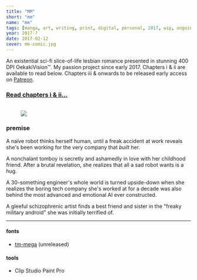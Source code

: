 ```yaml
---
title: "MM"
short: "mm"
name: "mm"
tags: [manga, art, writing, print, digital, personal, 2017, wip, ongoing]
year: 2017-?
date: 2017-02-12
cover: mm-comic.jpg
---
```


<!-- #### A clueless android goes to work for the very company that built her. -->

An existential sci-fi slice-of-life lesbian romance presented in stunning 400 DPI OekakiVision™. My passion project since early 2017. Chapters i & ii are available to read below. Chapters iii & onwards to be released early access on [Patreon](http://patreon.com/nezita).

<!-- ### preview -->

<h3 style="margin-bottom:2em">
  <a style="font-style:normal" href="{{ site.baseurl }}/manga/mm-preview">Read chapters i & ii...</a>
</h3>

<figure>
  <img src="{{ site.baseurl }}/assets/img/mm5.jpg">
</figure>

### premise

A naïve robot thinks herself human, until a freak accident at work reveals she's been working for the very company that *built* her.

A nonchalant tomboy is secretly and ashamedly in love with her childhood friend. After a brutal revelation, she realizes that all a sad robot wants is a hug.

A 30-something engineer's whole world is turned upside-down when she realizes the boring tech company she's worked at for a decade was also behind the most advanced and emotional AI ever constructed.

A gleeful schizophrenic artist finds a best friend and sister in the "freaky military android" she was initially terrified of.

* * *

#### fonts
- [tm-mega](/work/type/#tm-mega) (unreleased)

#### tools
- Clip Studio Paint Pro
